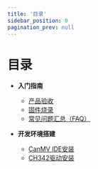 ```yaml
---
title: '目录'
sidebar_position: 0
pagination_prev: null
---
```


<!-- ![Cover](./img/cover.png) -->

# 目录

- **入门指南**
  - [产品验收](./start-guide/product-acceptance)
  - [固件烧录](./start-guide/firmware-flash)
  - [常见问题汇总（FAQ）](./start-guide/FAQ)

- **开发环境搭建**
  - [CanMV IDE安装](./set-up-development-environment/canmv-ide-install)
  - [CH342驱动安装](./set-up-development-environment/ch342-driver-install)
